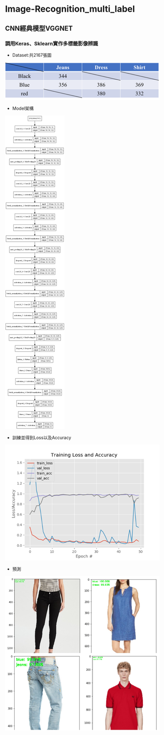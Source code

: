 # Image-Recognition_multi_label
## CNN經典模型VGGNET
### 調用Keras、Sklearn實作多標籤影像辨識

* Dataset:共2167張圖
 
![image](https://github.com/YuXiangWa/Image-Recognition_multi_label/blob/main/dataset.png)

* Model架構
 
![image](https://github.com/YuXiangWa/Image-Recognition_multi_label/blob/main/model.png)


* 訓練並得到Loss以及Accuracy

![image](https://github.com/YuXiangWa/Image-Recognition_multi_label/blob/main/Training%20Loss%20and%20Accuracy.png)


* 預測

![image](https://github.com/YuXiangWa/Image-Recognition_multi_label/blob/main/Prediction.png)

